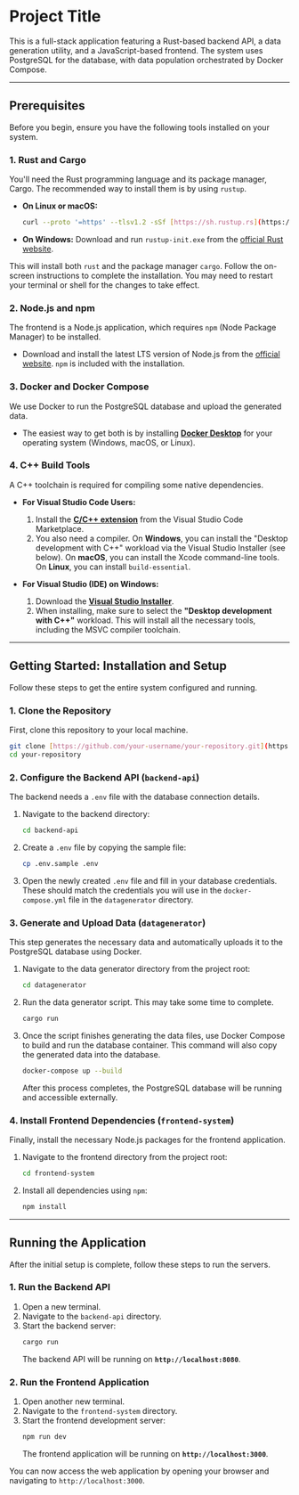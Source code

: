 # Project Title

This is a full-stack application featuring a Rust-based backend API, a data generation utility, and a JavaScript-based frontend. The system uses PostgreSQL for the database, with data population orchestrated by Docker Compose.

---

## Prerequisites

Before you begin, ensure you have the following tools installed on your system.

### 1. Rust and Cargo
You'll need the Rust programming language and its package manager, Cargo. The recommended way to install them is by using `rustup`.

* **On Linux or macOS:**
    ```sh
    curl --proto '=https' --tlsv1.2 -sSf [https://sh.rustup.rs](https://sh.rustup.rs) | sh
    ```

* **On Windows:**
    Download and run `rustup-init.exe` from the [official Rust website](https://www.rust-lang.org/tools/install).

This will install both `rust` and the package manager `cargo`. Follow the on-screen instructions to complete the installation. You may need to restart your terminal or shell for the changes to take effect.

### 2. Node.js and npm
The frontend is a Node.js application, which requires `npm` (Node Package Manager) to be installed.

* Download and install the latest LTS version of Node.js from the [official website](https://nodejs.org/). `npm` is included with the installation.

### 3. Docker and Docker Compose
We use Docker to run the PostgreSQL database and upload the generated data.

* The easiest way to get both is by installing [**Docker Desktop**](https://www.docker.com/products/docker-desktop/) for your operating system (Windows, macOS, or Linux).

### 4. C++ Build Tools
A C++ toolchain is required for compiling some native dependencies.

* **For Visual Studio Code Users:**
    1.  Install the [**C/C++ extension**](https://marketplace.visualstudio.com/items?itemName=ms-vscode.cpptools) from the Visual Studio Code Marketplace.
    2.  You also need a compiler. On **Windows**, you can install the "Desktop development with C++" workload via the Visual Studio Installer (see below). On **macOS**, you can install the Xcode command-line tools. On **Linux**, you can install `build-essential`.

* **For Visual Studio (IDE) on Windows:**
    1.  Download the [**Visual Studio Installer**](https://visualstudio.microsoft.com/downloads/).
    2.  When installing, make sure to select the **"Desktop development with C++"** workload. This will install all the necessary tools, including the MSVC compiler toolchain.

---

## Getting Started: Installation and Setup

Follow these steps to get the entire system configured and running.

### 1. Clone the Repository
First, clone this repository to your local machine.

```sh
git clone [https://github.com/your-username/your-repository.git](https://github.com/your-username/your-repository.git)
cd your-repository
```

### 2. Configure the Backend API (`backend-api`)
The backend needs a `.env` file with the database connection details.

1.  Navigate to the backend directory:
    ```sh
    cd backend-api
    ```
2.  Create a `.env` file by copying the sample file:
    ```sh
    cp .env.sample .env
    ```
3.  Open the newly created `.env` file and fill in your database credentials. These should match the credentials you will use in the `docker-compose.yml` file in the `datagenerator` directory.

### 3. Generate and Upload Data (`datagenerator`)
This step generates the necessary data and automatically uploads it to the PostgreSQL database using Docker.

1.  Navigate to the data generator directory from the project root:
    ```sh
    cd datagenerator
    ```
2.  Run the data generator script. This may take some time to complete.
    ```sh
    cargo run
    ```
3.  Once the script finishes generating the data files, use Docker Compose to build and run the database container. This command will also copy the generated data into the database.
    ```sh
    docker-compose up --build
    ```
    After this process completes, the PostgreSQL database will be running and accessible externally.

### 4. Install Frontend Dependencies (`frontend-system`)
Finally, install the necessary Node.js packages for the frontend application.

1.  Navigate to the frontend directory from the project root:
    ```sh
    cd frontend-system
    ```
2.  Install all dependencies using `npm`:
    ```sh
    npm install
    ```

---

## Running the Application

After the initial setup is complete, follow these steps to run the servers.

### 1. Run the Backend API
1.  Open a new terminal.
2.  Navigate to the `backend-api` directory.
3.  Start the backend server:
    ```sh
    cargo run
    ```
    The backend API will be running on **`http://localhost:8080`**.

### 2. Run the Frontend Application
1.  Open another new terminal.
2.  Navigate to the `frontend-system` directory.
3.  Start the frontend development server:
    ```sh
    npm run dev
    ```
    The frontend application will be running on **`http://localhost:3000`**.

You can now access the web application by opening your browser and navigating to `http://localhost:3000`.